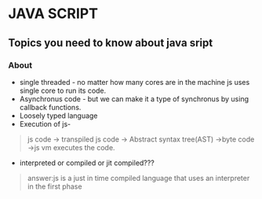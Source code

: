 # JAVA SCRIPT
## Topics you need to know about java sript
### About
- single threaded - no matter how many cores are in the machine js uses single core to run its code.
- Asynchronus code - but we can make it a type of synchronus by using callback functions.
- Loosely typed language
- Execution of js- 
> js code -> transpiled js code -> Abstract syntax tree(AST) ->byte code ->js vm executes the code.
- interpreted or compiled or jit compiled???
> answer:js is a just in time compiled language that uses an interpreter in the first phase
